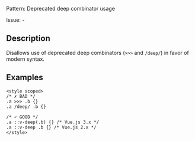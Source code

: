 Pattern: Deprecated deep combinator usage

Issue: -

## Description

Disallows use of deprecated deep combinators (`>>>` and `/deep/`) in favor of modern syntax.

## Examples

```vue
<style scoped>
/* ✗ BAD */
.a >>> .b {}
.a /deep/ .b {}

/* ✓ GOOD */
.a ::v-deep(.b) {} /* Vue.js 3.x */
.a ::v-deep .b {} /* Vue.js 2.x */
</style>
```